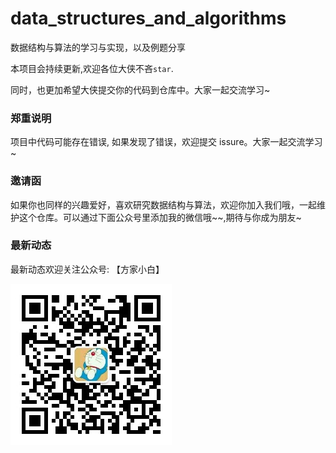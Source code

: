 # data_structures_and_algorithms
数据结构与算法的学习与实现，以及例题分享

本项目会持续更新,欢迎各位大侠不吝`star`.

同时，也更加希望大侠提交你的代码到仓库中。大家一起交流学习~

### 郑重说明

项目中代码可能存在错误, 如果发现了错误，欢迎提交 issure。大家一起交流学习~

### 邀请函

如果你也同样的兴趣爱好，喜欢研究数据结构与算法，欢迎你加入我们哦，一起维护这个仓库。可以通过下面公众号里添加我的微信哦~~,期待与你成为朋友~

### 最新动态

最新动态欢迎关注公众号: 【方家小白】

![qrcode](./asset/images/qrcode.jpg)
